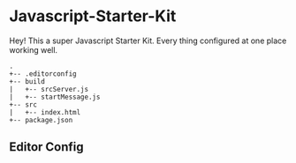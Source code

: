 # Javascript-Starter-Kit

Hey! This a super Javascript Starter Kit. Every thing configured at one place working well.

    .
    +-- .editorconfig
    +-- build
    |   +-- srcServer.js
    |   +-- startMessage.js
    +-- src
    |   +-- index.html
    +-- package.json


## Editor Config
  


  

